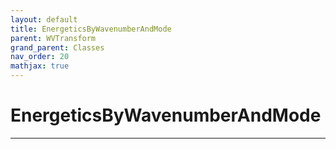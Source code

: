 ```yaml
---
layout: default
title: EnergeticsByWavenumberAndMode
parent: WVTransform
grand_parent: Classes
nav_order: 20
mathjax: true
---
```


#  EnergeticsByWavenumberAndMode




---

